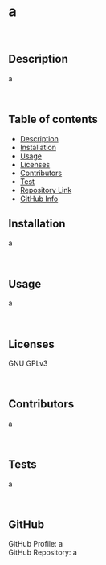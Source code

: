 
  
# a

<br>

## Description 
  a

<br>

## Table of contents
  - [Description](#Description)
  - [Installation](#Installation)
  - [Usage](#Usage)
  - [Licenses](#Licenses)
  - [Contributors](#Contributors)
  - [Test](#Test)
  - [Repository Link](#Repository)
  - [GitHub Info](#GitHub) 

## Installation
  a

<br>

## Usage
  a

<br>

## Licenses
  GNU GPLv3

<br>

## Contributors
  a

<br>

## Tests
  a

<br>

## GitHub
  GitHub Profile: a
  <br>
  GitHub Repository: a
